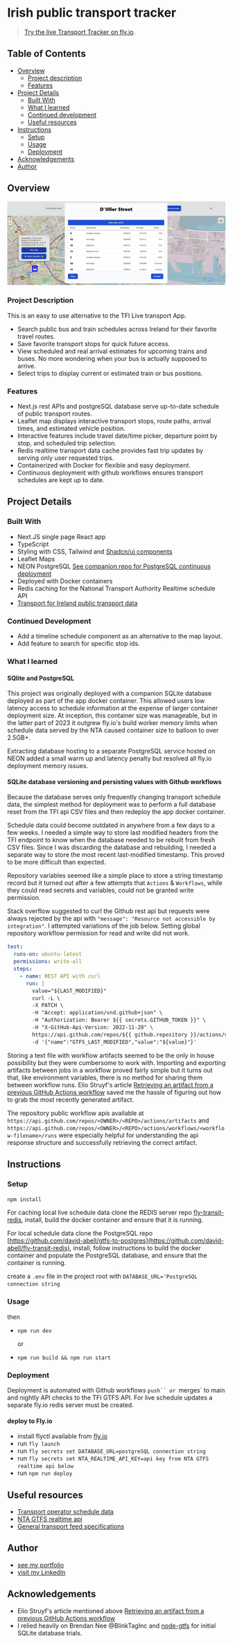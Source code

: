 # Irish public transport tracker

> [Try the live Transport Tracker on fly.io](https://transport-tracker.fly.dev).

## Table of Contents

- [Overview](#overview)
  - [Project description](#project-description)
  - [Features](#features)
- [Project Details](#project-details)
  - [Built With](#built-with)
  - [What I learned](#what-i-learned)
  - [Continued development](#continued-development)
  - [Useful resources](#useful-resources)
- [Instructions](#instructions)
  - [Setup](#setup)
  - [Usage](#usage)
  - [Deployment](#deployment)
- [Acknowledgements](#acknowledgements)
- [Author](#Author)

## Overview

![Example desktop screenshot](./app-screenshot.jpg)

### Project Description

This is an easy to use alternative to the TFI Live transport App.

- Search public bus and train schedules across Ireland for their favorite travel routes.
- Save favorite transport stops for quick future access.
- View scheduled and real arrival estimates for upcoming trains and buses. No more wondering when your bus is actually supposed to arrive.
- Select trips to display current or estimated train or bus positions.

### Features

- Next.js rest APIs and postgreSQL database serve up-to-date schedule of public transport routes.
- Leaflet map displays interactive transport stops, route paths, arrival times, and estimated vehicle position.
- Interactive features include travel date/time picker, departure point by stop, and scheduled trip selection.
- Redis realtime transport data cache provides fast trip updates by serving only user requested trips.
- Containerized with Docker for flexible and easy deployment.
- Continuous deployment with github workflows ensures transport schedules are kept up to date.

## Project Details

### Built With

- Next.JS single page React app
- TypeScript
- Styling with CSS, Tailwind and [Shadcn/ui components](https://ui.shadcn.com)
- Leaflet Maps
- NEON PostgreSQL [See companion repo for PostgreSQL continuous deployment](https://github.com/david-abell/gtfs-to-postgres)
- Deployed with Docker containers
- Redis caching for the National Transport Authority Realtime schedule API
- [Transport for Ireland public transport data](https://www.transportforireland.ie/transportData/PT_Data.html)

### Continued Development

- Add a timeline schedule component as an alternative to the map layout.
- Add feature to search for specific stop ids.

### What I learned

#### SQlite and PostgreSQL

This project was originally deployed with a companion SQLite database deployed as part of the app docker container. This allowed users low latency access to schedule information at the expense of larger container deployment size. At inception, this container size was manageable, but in the latter part of 2023 it outgrew fly.io's build worker memory limits when schedule data served by the NTA caused container size to balloon to over 2.5GB+.

Extracting database hosting to a separate PostgreSQL service hosted on NEON added a small warm up and latency penalty but resolved all fly.io deployment memory issues.

#### SQLite database versioning and persisting values with Github workflows

Because the database serves only frequently changing transport schedule data, the simplest method for deployment was to perform a full database reset from the TFI api CSV files and then redeploy the app docker container.

Schedule data could become outdated in anywhere from a few days to a few weeks. I needed a simple way to store last modified headers from the TFI endpoint to know when the database needed to be rebuilt from fresh CSV files. Since I was discarding the database and rebuilding, I needed a separate way to store the most recent last-modified timestamp. This proved to be more difficult than expected.

Repository variables seemed like a simple place to store a string timestamp record but it turned out after a few attempts that `Actions` & `Workflows`, while they could read secrets and variables, could not be granted write permission.

Stack overflow suggested to curl the Github rest api but requests were always rejected by the api with `"message": "Resource not accessible by integration"`. I attempted variations of the job below. Setting global repository workflow permission for read and write did not work.

```yml
test:
  runs-on: ubuntu-latest
  permissions: write-all
  steps:
    - name: REST API with curl
      run: |
        value="${LAST_MODIFIED}"
        curl -L \
        -X PATCH \
        -H "Accept: application/vnd.github+json" \
        -H "Authorization: Bearer ${{ secrets.GITHUB_TOKEN }}" \
        -H "X-GitHub-Api-Version: 2022-11-28" \
        https://api.github.com/repos/${{ github.repository }}/actions/variables/GTFS_LAST_MODIFIED \
        -d '{"name":"GTFS_LAST_MODIFIED","value":"${value}"}'
```

Storing a text file with workflow artifacts seemed to be the only in house possibility but they were cumbersome to work with. Importing and exporting artifacts between jobs in a workflow proved fairly simple but it turns out that, like environment variables, there is no method for sharing them between workflow runs. Elio Struyf's article [Retrieving an artifact from a previous GitHub Actions workflow](https://www.eliostruyf.com/retrieving-artifact-previous-github-actions-workflow/) saved me the hassle of figuring out how to grab the most recently generated artifact.

The repository public workflow apis available at `https://api.github.com/repos/<OWNER>/<REPO>/actions/artifacts` and `https://api.github.com/repos/<OWNER>/<REPO>/actions/workflows/<workflow-filename>/runs` were especially helpful for understanding the api response structure and successfully retrieving the correct artifact.

<!-- [workflow_api](https://api.github.com/repos/david-abell/transport-tracker/actions/workflows/check-database-version.yml/runs) -->

<!-- [artifact_api](https://api.github.com/repos/david-abell/transport-tracker/actions/artifacts) -->

## Instructions

### Setup

`npm install`

For caching local live schedule data clone the REDIS server repo [fly-transit-redis](https://github.com/david-abell/fly-transit-redis), install, build the docker container and ensure that it is running.

For local schedule data clone the PostgreSQL repo [https://github.com/david-abell/gtfs-to-postgres](https://github.com/david-abell/fly-transit-redis), install, follow instructions to build the docker container and populate the PostgreSQL database, and ensure that the container is running.

create a `.env` file in the project root with `DATABASE_URL='PostgreSQL connection string`

### Usage

then

- `npm run dev`

  or

- `npm run build && npm run start`

### Deployment

Deployment is automated with Github workflows `push`` or `merges` to main and nightly API checks to the TFI GTFS API. For live schedule updates a separate fly.io redis server must be created.

#### deploy to Fly.io

- install flyctl available from [fly.io](fly.io)
- run `fly launch`
- run `fly secrets set DATABASE_URL=postgreSQL connection string`
- run `fly secrets set NTA_REALTIME_API_KEY=api key from NTA GTFS realtime api below`
- run `npm run deploy`

## Useful resources

- [Transport operator schedule data](https://www.transportforireland.ie/transitData/PT_Data.html)
- [NTA GTFS realtime api](https://developer.nationaltransport.ie/api-details#api=gtfsr&operation=gtfsr-v2)
- [General transport feed specifications](https://gtfs.org)

## Author

- [see my portfolio](https://david-abell.github.io/personal-portfolio/)
- [visit my LinkedIn](https://www.linkedin.com/in/davidabell722/)

## Acknowledgements

- Elio Struyf's article mentioned above [Retrieving an artifact from a previous GitHub Actions workflow](https://www.eliostruyf.com/retrieving-artifact-previous-github-actions-workflow/)
- I relied heavily on Brendan Nee @BlinkTagInc and [node-gtfs](https://github.com/BlinkTagInc/node-gtfs) for initial SQLite database trials.
